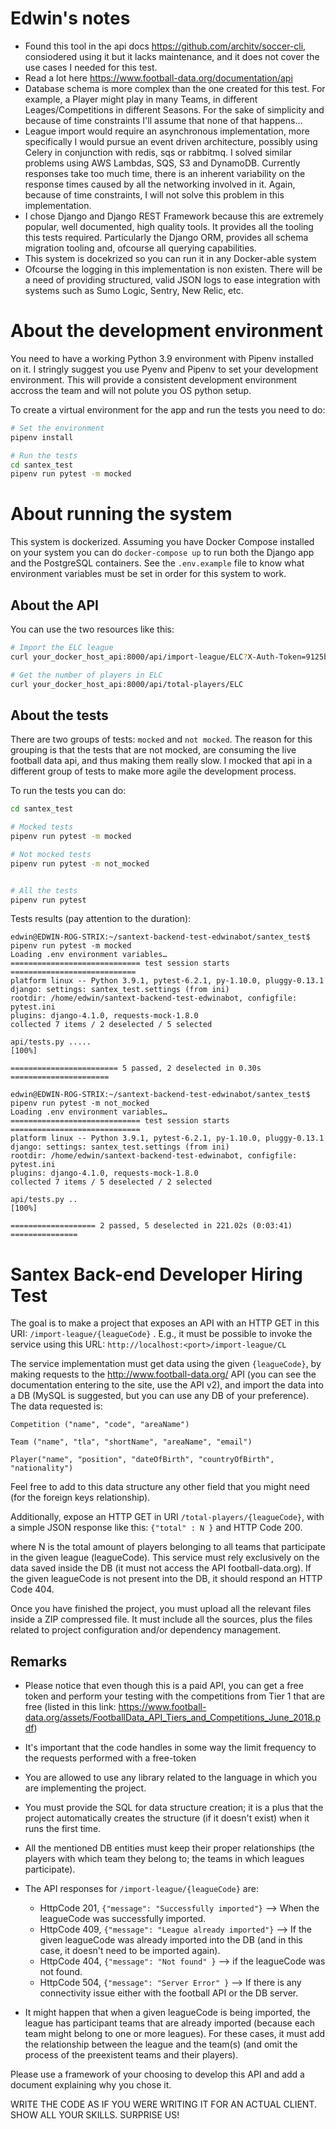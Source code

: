 # Edwin's notes

* Found this tool in the api docs https://github.com/architv/soccer-cli, consiodered using it but it lacks maintenance, and it does not cover the use cases I needed for this test.
* Read a lot here https://www.football-data.org/documentation/api
* Database schema is more complex than the one created for this test. For example, a Player might play in many Teams, in different Leages/Competitions in different Seasons. For the sake of simplicity and because of time constraints I'll assume that none of that happens...
* League import would require an asynchronous implementation, more specifically I would pursue an event driven architecture, possibly using Celery in conjunction with redis, sqs or rabbitmq. I solved similar problems using AWS Lambdas, SQS, S3 and DynamoDB. Currently responses take too much time, there is an inherent variability on the response times caused by all the networking involved in it. Again, because of time constraints, I will not solve this problem in this implementation.
* I chose Django and Django REST Framework because this are extremely popular, well documented, high quality tools. It provides all the tooling this tests required. Particularly the Django ORM, provides all schema migration tooling and, ofcourse all querying capabilities.
* This system is docekrized so you can run it in any Docker-able system
* Ofcourse the logging in this implementation is non existen. There will be a need of providing structured, valid JSON logs to ease integration with systems such as Sumo Logic, Sentry, New Relic, etc.

# About the development environment

You need to have a working Python 3.9 environment with Pipenv installed on it. I stringly suggest you use Pyenv and Pipenv to set your development environment. This will provide a consistent development environment accross the team and will not polute you OS python setup.

To create a virtual environment for the app and run the tests you need to do:

```bash
# Set the environment
pipenv install

# Run the tests
cd santex_test
pipenv run pytest -m mocked
```

# About running the system

This system is dockerized. Assuming you have Docker Compose installed on your system you can do `docker-compose up` to run both the Django app and the PostgreSQL containers.
See the `.env.example` file to know what environment variables must be set in order for this system to work.

## About the API

You can use the two resources like this:

```bash
# Import the ELC league
curl your_docker_host_api:8000/api/import-league/ELC?X-Auth-Token=9125b1b962534f2298ddedd6d052792f

# Get the number of players in ELC
curl your_docker_host_api:8000/api/total-players/ELC
```

## About the tests

There are two groups of tests: `mocked` and `not mocked`. The reason for this grouping is that the tests that are not mocked, are consuming the live football data api, and thus making them really slow. I mocked that api in a different group of tests to make more agile the development process.

To run the tests you can do:
```bash
cd santex_test

# Mocked tests
pipenv run pytest -m mocked

# Not mocked tests
pipenv run pytest -m not_mocked


# All the tests
pipenv run pytest
```

Tests results (pay attention to the duration):
```
edwin@EDWIN-ROG-STRIX:~/santext-backend-test-edwinabot/santex_test$ pipenv run pytest -m mocked
Loading .env environment variables…
============================= test session starts ============================
platform linux -- Python 3.9.1, pytest-6.2.1, py-1.10.0, pluggy-0.13.1
django: settings: santex_test.settings (from ini)
rootdir: /home/edwin/santext-backend-test-edwinabot, configfile: pytest.ini
plugins: django-4.1.0, requests-mock-1.8.0
collected 7 items / 2 deselected / 5 selected                                                                                                                                                                       

api/tests.py .....                                                       [100%]

======================== 5 passed, 2 deselected in 0.30s ======================
```

```
edwin@EDWIN-ROG-STRIX:~/santext-backend-test-edwinabot/santex_test$ pipenv run pytest -m not_mocked
Loading .env environment variables…
============================= test session starts =============================
platform linux -- Python 3.9.1, pytest-6.2.1, py-1.10.0, pluggy-0.13.1
django: settings: santex_test.settings (from ini)
rootdir: /home/edwin/santext-backend-test-edwinabot, configfile: pytest.ini
plugins: django-4.1.0, requests-mock-1.8.0
collected 7 items / 5 deselected / 2 selected                                                                                                                                                                       

api/tests.py ..                                                          [100%]

=================== 2 passed, 5 deselected in 221.02s (0:03:41) ===============
```
# Santex Back-end Developer Hiring Test
 
The goal is to make a project that exposes an API with an HTTP GET in this URI: `/import-league/{leagueCode}` . E.g., it must be possible to invoke the service using this URL:
`http://localhost:<port>/import-league/CL`

The service implementation must get data using the given `{leagueCode}`, by making requests to the http://www.football-data.org/ API (you can see the documentation entering to the site, use the API v2),  and import the data into a DB (MySQL is suggested, but you can use any DB of your preference). The data requested is:

```
Competition ("name", "code", "areaName")

Team ("name", "tla", "shortName", "areaName", "email")

Player("name", "position", "dateOfBirth", "countryOfBirth", "nationality")
```

Feel free to add to this data structure any other field that you might need (for the foreign keys relationship). 

Additionally, expose an HTTP GET in URI `/total-players/{leagueCode}`, with a simple JSON response like this:
`{"total" : N }` and HTTP Code 200.

where N is the total amount of players belonging to all teams that participate in the given league (leagueCode). This service must rely exclusively on the data saved inside the DB (it must not access the API football-data.org). If the given leagueCode is not present into the DB, it should respond an HTTP Code 404.

Once you have finished the project, you must upload all the relevant files inside a ZIP compressed file. It must include all the sources, plus the files related to project configuration and/or dependency management. 

## Remarks
 

* Please notice that even though this is a paid API, you can get a free token and perform your testing with the competitions from Tier 1 that are free (listed in this link: https://www.football-data.org/assets/FootballData_API_Tiers_and_Competitions_June_2018.pdf)
* It's important that the code handles in some way the limit frequency to the requests performed with a free-token
* You are allowed to use any library related to the language in which you are implementing the project.
* You must provide the SQL for data structure creation; it is a plus that the project automatically creates the structure (if it doesn't exist) when it runs the first time.
* All the mentioned DB entities must keep their proper relationships (the players with which team they belong to; the teams in which leagues participate).
* The API responses for `/import-league/{leagueCode}` are:
  * HttpCode 201, `{"message": "Successfully imported"}` --> When the leagueCode was successfully imported.
  * HttpCode 409, `{"message": "League already imported"}` --> If the given leagueCode was already imported into the DB (and in this case, it doesn't need to be imported again).
  * HttpCode 404, `{"message": "Not found" }` --> if the leagueCode was not found.
  * HttpCode 504, `{"message": "Server Error" }` --> If there is any connectivity issue either with the football API or the DB server.
 
* It might happen that when a given leagueCode is being imported, the league has participant teams that are already imported (because each team might belong to one or more leagues). For these cases, it must add the relationship between the league and the team(s) (and omit the process of the preexistent teams and their players).

Please use a framework of your choosing to develop this API and add a document explaining why you chose it.

WRITE THE CODE AS IF YOU WERE WRITING IT FOR AN ACTUAL CLIENT. SHOW ALL YOUR SKILLS. SURPRISE US!

